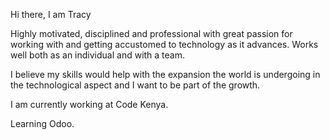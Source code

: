 Hi there, I am Tracy

Highly motivated, disciplined and professional with great passion for working with and getting accustomed to technology as it advances.
Works well both as an individual and with a team.

I believe my skills would help with the expansion the world is undergoing in the technological aspect and I want to be part of the growth.

I am currently working at Code Kenya.

Learning Odoo.

